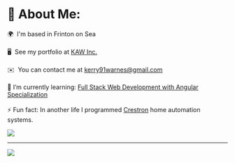 # 💫 About Me:
🌍  I'm based in Frinton on Sea
<br>
<br>🖥️  See my portfolio at [KAW Inc.](http://kaw-portfolio.netlify.app/)
<br>
<br>✉️  You can contact me at [kerry91warnes@gmail.com](mailto:kerry91warnes@gmail.com) 
<br>
<br>🌱 I’m currently learning: [Full Stack Web Development with Angular Specialization](https://www.coursera.org/specializations/full-stack-mobile-app-development) 
<br>
<br>⚡ Fun fact: In another life I programmed [Crestron](https://www.crestron.com/Products/Control-Hardware-Software/Software) home automation systems. 

![](https://github-readme-stats.vercel.app/api/top-langs/?username=kerry91&langs_count=6&theme=dracula&hide_border=true&include_all_commits=false&count_private=false&layout=compact)

---
[![](https://visitcount.itsvg.in/api?id=kerry91&icon=2&color=6)](https://visitcount.itsvg.in)

<!-- Proudly created with GPRM ( https://gprm.itsvg.in ) -->
